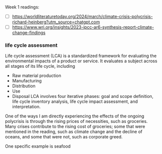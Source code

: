 
Week 1 readings:
- [ ] https://worldliteraturetoday.org/2024/march/climate-crisis-polycrisis-richard-heinberg?utm_source=chatgpt.com
- [ ] https://www.wri.org/insights/2023-ipcc-ar6-synthesis-report-climate-change-findings

### life cycle assessment
Life cycle assessment (LCA) is a standardized framework for evaluating the environmental impacts of a product or service. It evaluates a subject across all stages of its life cycle, including 
- Raw material production
- Manufacturing
- Distribution
- Use
- Disposal
LCA involves four iterative phases: goal and scope definition, life cycle inventory analysis, life cycle impact assessment, and interpretation.



One of the ways I am directly experiencing the effects of the ongoing polycrisis is through the rising prices of necessities, such as groceries. Many crises contribute to the rising cost of groceries; some that were mentioned in the reading, such as climate change and the decline of oceans, and some that were not, such as corporate greed. 

One specific example is seafood